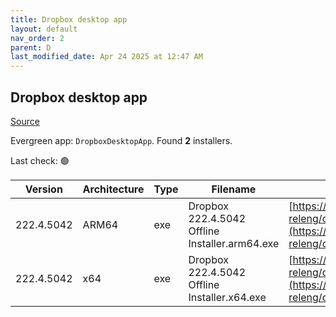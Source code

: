 ```yaml
---
title: Dropbox desktop app
layout: default
nav_order: 2
parent: D
last_modified_date: Apr 24 2025 at 12:47 AM
---
```


## Dropbox desktop app

[Source](https://www.dropbox.com/desktop)

Evergreen app: `DropboxDesktopApp`. Found **2** installers.

Last check: 🟢

| Version    | Architecture | Type | Filename                                       | URI                                                                                                                                                                                                            |
| ---------- | ------------ | ---- | ---------------------------------------------- | -------------------------------------------------------------------------------------------------------------------------------------------------------------------------------------------------------------- |
| 222.4.5042 | ARM64        | exe  | Dropbox 222.4.5042 Offline Installer.arm64.exe | [https://edge.dropboxstatic.com/dbx-releng/client/Dropbox%20222.4.5042%20Offline%20Installer.arm64.exe](https://edge.dropboxstatic.com/dbx-releng/client/Dropbox%20222.4.5042%20Offline%20Installer.arm64.exe) |
| 222.4.5042 | x64          | exe  | Dropbox 222.4.5042 Offline Installer.x64.exe   | [https://edge.dropboxstatic.com/dbx-releng/client/Dropbox%20222.4.5042%20Offline%20Installer.x64.exe](https://edge.dropboxstatic.com/dbx-releng/client/Dropbox%20222.4.5042%20Offline%20Installer.x64.exe)     |
